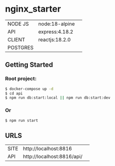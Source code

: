 # nginx_starter

|          |                |     |
|----------|----------------|-----|
| NODE JS  | node:18-alpine |     |
| API      | express:4.18.2      |     |
| CLIENT   | reactjs:18.2.0 |     |
| POSTGRES |                |     |

## Getting Started

### Root project:

```bash
$ docker-compose up -d
$ cd api
$ npm run db:start:local || npm run db:start:dev
```

### Or

```bash
$ npm run start
```

## URLS
|         |                                 |     |
|---------|---------------------------------|-----|
| SITE    | http://localhost:8816           |     |
| API     | http://localhost:8816/api/      |     |
